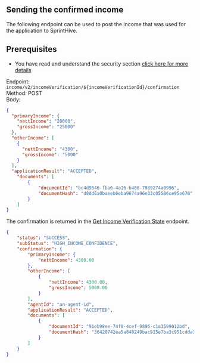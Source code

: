 ## Sending the confirmed income

The following endpoint can be used to post the income that was used for the application to SprintHive.

## Prerequisites
* You have read and understand the security section [click here for more details](../../guides/security/CreatingJsonWebToken.md)

Endpoint: ```income/v2/incomeVerification/${incomeVerificationId}/confirmation```  
Method: POST  
Body:
```json
{
  "primaryIncome": {
    "nettIncome": "20000",
    "grossIncome": "25000"
  },
  "otherIncome": [
    {
      "nettIncome": "4300",
      "grossIncome": "5000"
    }
  ],
  "applicationResult": "ACCEPTED",
    "documents": [
        {
            "documentId": "bc4d9546-fba6-4a16-b408-7989274a0996", 
            "documentHash": "d8dd6a0baeeb6eba9674a96e33c05586ce95e678"
        }
    ]
}
```

The confirmation is returned in the [Get Income Verification State](/api/v2/GetIncomeVerificationState.md) endpoint. 

```json
{
    "status": "SUCCESS",
    "subStatus": "HIGH_INCOME_CONFIDENCE",
    "confirmation": {
        "primaryIncome": {
            "nettIncome": 4300.00
        },
        "otherIncome": [
            {
                "nettIncome": 4300.00,
                "grossIncome": 5000.00
            }
        ],
        "agentId": "an-agent-id",
        "applicationResult": "ACCEPTED",
        "documents": [
            {
                "documentId": "91eb98ee-74f8-4cef-9896-c1a3599012bd",
                "documentHash": "36420742ea5a848249bac915e7ba3c951cdda395"
            }
        ]
    }
}
```